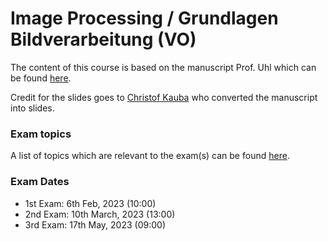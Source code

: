 # Image Processing / Grundlagen Bildverarbeitung (VO)

The content of this course is based on the manuscript Prof. Uhl which can be found [here](https://www.cosy.sbg.ac.at/~uhl/IPCV.pdf).

Credit for the slides goes to [Christof Kauba](https://wavelab.at/member-ckauba.shtml) who converted the manuscript into slides.



### Exam topics

A list of topics which are relevant to the exam(s) can be found [here](!Exam_Topics.md).



###  Exam Dates

- 1st Exam: 6th Feb, 2023 (10:00)
- 2nd Exam: 10th March, 2023 (13:00)
- 3rd Exam: 17th May, 2023 (09:00)
